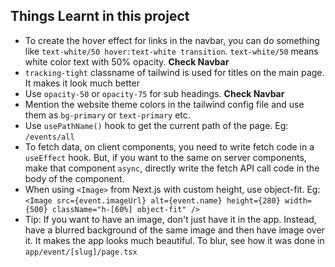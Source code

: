 ## Things Learnt in this project

- To create the hover effect for links in the navbar, you can do something like `text-white/50 hover:text-white transition`. `text-white/50` means white color text with 50% opacity. **Check Navbar**
- `tracking-tight` classname of tailwind is used for titles on the main page. It makes it look much better
- Use `opacity-50` or `opacity-75` for sub headings. **Check Navbar**
- Mention the website theme colors in the tailwind config file and use them as `bg-primary` or `text-primary` etc.
- Use `usePathName()` hook to get the current path of the page. Eg: `/events/all`
- To fetch data, on client components, you need to write fetch code in a `useEffect` hook. But, if you want to the same
  on server components, make that component `async`, directly write the fetch API call code in the body of the component.
- When using `<Image>` from Next.js with custom height, use object-fit. Eg: `<Image
    src={event.imageUrl}
    alt={event.name}
    height={280}
    width={500}
    className="h-[60%] object-fit"
  />`
- Tip: If you want to have an image, don't just have it in the app. Instead, have a blurred background of the same image
  and then have image over it. It makes the app looks much beautiful. To blur, see how it was done in `app/event/[slug]/page.tsx`
